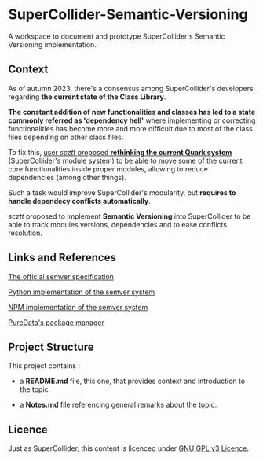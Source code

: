 # SuperCollider-Semantic-Versioning
A workspace to document and prototype SuperCollider's Semantic Versioning implementation.

## Context

As of autumn 2023, there's a consensus among SuperCollider's developers 
regarding **the current state of the Class Library**.

**The constant addition of new functionalities and classes
has led to a state commonly referred as 'dependency hell'** where
 implementing or correcting functionalities has become
more and more difficult due to most of the class files depending on other class files.

To fix this,
[user *scztt* proposed **rethinking the current Quark system**](https://scsynth.org/t/quark-versioning-dependency-management/8086/6)
 (SuperCollider's module system)
to be able to move some of the current core functionalities inside proper modules,
allowing  to reduce dependencies (among other things).

Such a task would improve SuperCollider's modularity, but **requires
to handle dependecy conflicts automatically**.

*scztt* proposed to implement **Semantic Versioning** into SuperCollider to be able
to track modules versions, dependencies and to ease conflicts resolution.

## Links and References

[The official semver specification](https://semver.org/)

[Python implementation of the semver system](https://github.com/python-semver/python-semver)

[NPM implementation of the semver system](https://github.com/npm/node-semver)

[PureData's package manager](https://github.com/pure-data/deken)

## Project Structure

This project contains :

- a **README.md** file, this one, that provides context and introduction to the topic.

- a **Notes.md** file referencing general remarks about the topic. 

## Licence

Just as SuperCollider, this content is licenced under [GNU GPL v3 Licence](https://github.com/SimonDeplat/SuperCollider-Semantic-Versioning/blob/main/LICENSE).
